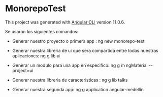 # MonorepoTest

This project was generated with [Angular CLI](https://github.com/angular/angular-cli) version 11.0.6.

Se usaron los siguientes comandos:

- Generar nuestro proyecto o primera app : ng new monorepo-test

- Generar nuestra libreria de ui que sera compartida entre todas nuestras aplicaciones: ng g lib ui

- Generar un modulo para una app en especifico: ng g m ngMaterial --project=ui

- Generar nuestra libreria de caracteristicas : ng g lib talks

- Generar nuestra segunda app: ng g application angular-medellin

